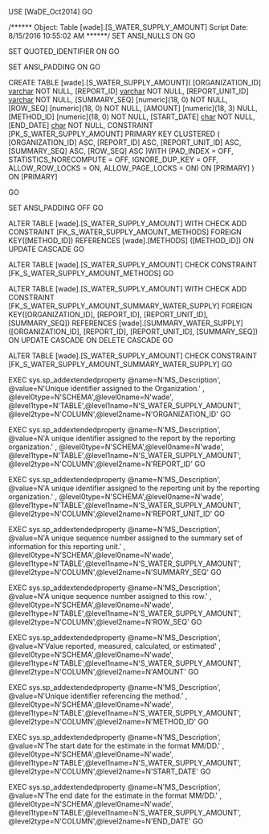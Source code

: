 ﻿USE [WaDE_Oct2014]
GO

/****** Object:  Table [wade].[S_WATER_SUPPLY_AMOUNT]    Script Date: 8/15/2016 10:55:02 AM ******/
SET ANSI_NULLS ON
GO

SET QUOTED_IDENTIFIER ON
GO

SET ANSI_PADDING ON
GO

CREATE TABLE [wade].[S_WATER_SUPPLY_AMOUNT](
	[ORGANIZATION_ID] [varchar](10) NOT NULL,
	[REPORT_ID] [varchar](35) NOT NULL,
	[REPORT_UNIT_ID] [varchar](35) NOT NULL,
	[SUMMARY_SEQ] [numeric](18, 0) NOT NULL,
	[ROW_SEQ] [numeric](18, 0) NOT NULL,
	[AMOUNT] [numeric](18, 3) NULL,
	[METHOD_ID] [numeric](18, 0) NOT NULL,
	[START_DATE] [char](5) NOT NULL,
	[END_DATE] [char](5) NOT NULL,
 CONSTRAINT [PK_S_WATER_SUPPLY_AMOUNT] PRIMARY KEY CLUSTERED 
(
	[ORGANIZATION_ID] ASC,
	[REPORT_ID] ASC,
	[REPORT_UNIT_ID] ASC,
	[SUMMARY_SEQ] ASC,
	[ROW_SEQ] ASC
)WITH (PAD_INDEX = OFF, STATISTICS_NORECOMPUTE = OFF, IGNORE_DUP_KEY = OFF, ALLOW_ROW_LOCKS = ON, ALLOW_PAGE_LOCKS = ON) ON [PRIMARY]
) ON [PRIMARY]

GO

SET ANSI_PADDING OFF
GO

ALTER TABLE [wade].[S_WATER_SUPPLY_AMOUNT]  WITH CHECK ADD  CONSTRAINT [FK_S_WATER_SUPPLY_AMOUNT_METHODS] FOREIGN KEY([METHOD_ID])
REFERENCES [wade].[METHODS] ([METHOD_ID])
ON UPDATE CASCADE
GO

ALTER TABLE [wade].[S_WATER_SUPPLY_AMOUNT] CHECK CONSTRAINT [FK_S_WATER_SUPPLY_AMOUNT_METHODS]
GO

ALTER TABLE [wade].[S_WATER_SUPPLY_AMOUNT]  WITH CHECK ADD  CONSTRAINT [FK_S_WATER_SUPPLY_AMOUNT_SUMMARY_WATER_SUPPLY] FOREIGN KEY([ORGANIZATION_ID], [REPORT_ID], [REPORT_UNIT_ID], [SUMMARY_SEQ])
REFERENCES [wade].[SUMMARY_WATER_SUPPLY] ([ORGANIZATION_ID], [REPORT_ID], [REPORT_UNIT_ID], [SUMMARY_SEQ])
ON UPDATE CASCADE
ON DELETE CASCADE
GO

ALTER TABLE [wade].[S_WATER_SUPPLY_AMOUNT] CHECK CONSTRAINT [FK_S_WATER_SUPPLY_AMOUNT_SUMMARY_WATER_SUPPLY]
GO

EXEC sys.sp_addextendedproperty @name=N'MS_Description', @value=N'Unique identifier assigned to the Organization.' , @level0type=N'SCHEMA',@level0name=N'wade', @level1type=N'TABLE',@level1name=N'S_WATER_SUPPLY_AMOUNT', @level2type=N'COLUMN',@level2name=N'ORGANIZATION_ID'
GO

EXEC sys.sp_addextendedproperty @name=N'MS_Description', @value=N'A unique identifier assigned to the report by the reporting organization.' , @level0type=N'SCHEMA',@level0name=N'wade', @level1type=N'TABLE',@level1name=N'S_WATER_SUPPLY_AMOUNT', @level2type=N'COLUMN',@level2name=N'REPORT_ID'
GO

EXEC sys.sp_addextendedproperty @name=N'MS_Description', @value=N'A unique identifier assigned to the reporting unit by the reporting organization.' , @level0type=N'SCHEMA',@level0name=N'wade', @level1type=N'TABLE',@level1name=N'S_WATER_SUPPLY_AMOUNT', @level2type=N'COLUMN',@level2name=N'REPORT_UNIT_ID'
GO

EXEC sys.sp_addextendedproperty @name=N'MS_Description', @value=N'A unique sequence number assigned to the summary set of information for this reporting unit.' , @level0type=N'SCHEMA',@level0name=N'wade', @level1type=N'TABLE',@level1name=N'S_WATER_SUPPLY_AMOUNT', @level2type=N'COLUMN',@level2name=N'SUMMARY_SEQ'
GO

EXEC sys.sp_addextendedproperty @name=N'MS_Description', @value=N'A unique sequence number assigned to this row.' , @level0type=N'SCHEMA',@level0name=N'wade', @level1type=N'TABLE',@level1name=N'S_WATER_SUPPLY_AMOUNT', @level2type=N'COLUMN',@level2name=N'ROW_SEQ'
GO

EXEC sys.sp_addextendedproperty @name=N'MS_Description', @value=N'Value reported, measured, calculated, or estimated' , @level0type=N'SCHEMA',@level0name=N'wade', @level1type=N'TABLE',@level1name=N'S_WATER_SUPPLY_AMOUNT', @level2type=N'COLUMN',@level2name=N'AMOUNT'
GO

EXEC sys.sp_addextendedproperty @name=N'MS_Description', @value=N'Unique identifier referencing the method.' , @level0type=N'SCHEMA',@level0name=N'wade', @level1type=N'TABLE',@level1name=N'S_WATER_SUPPLY_AMOUNT', @level2type=N'COLUMN',@level2name=N'METHOD_ID'
GO

EXEC sys.sp_addextendedproperty @name=N'MS_Description', @value=N'The start date for the estimate in the format MM/DD.' , @level0type=N'SCHEMA',@level0name=N'wade', @level1type=N'TABLE',@level1name=N'S_WATER_SUPPLY_AMOUNT', @level2type=N'COLUMN',@level2name=N'START_DATE'
GO

EXEC sys.sp_addextendedproperty @name=N'MS_Description', @value=N'The end date for the estimate in the format MM/DD.' , @level0type=N'SCHEMA',@level0name=N'wade', @level1type=N'TABLE',@level1name=N'S_WATER_SUPPLY_AMOUNT', @level2type=N'COLUMN',@level2name=N'END_DATE'
GO


